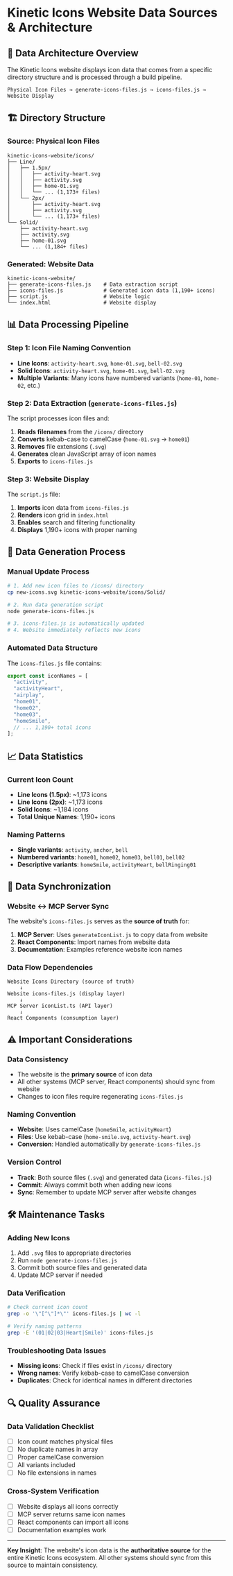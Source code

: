 # Kinetic Icons Website Data Sources & Architecture

## 📁 Data Architecture Overview

The Kinetic Icons website displays icon data that comes from a specific directory structure and is processed through a build pipeline.

```
Physical Icon Files → generate-icons-files.js → icons-files.js → Website Display
```

## 🏗️ Directory Structure

### **Source: Physical Icon Files**
```
kinetic-icons-website/icons/
├── Line/
│   ├── 1.5px/
│   │   ├── activity-heart.svg
│   │   ├── activity.svg
│   │   ├── home-01.svg
│   │   └── ... (1,173+ files)
│   └── 2px/
│       ├── activity-heart.svg
│       ├── activity.svg
│       └── ... (1,173+ files)
└── Solid/
    ├── activity-heart.svg
    ├── activity.svg
    ├── home-01.svg
    └── ... (1,184+ files)
```

### **Generated: Website Data**
```
kinetic-icons-website/
├── generate-icons-files.js    # Data extraction script
├── icons-files.js             # Generated icon data (1,190+ icons)
├── script.js                  # Website logic
└── index.html                 # Website display
```

## 📊 Data Processing Pipeline

### **Step 1: Icon File Naming Convention**
- **Line Icons**: `activity-heart.svg`, `home-01.svg`, `bell-02.svg`
- **Solid Icons**: `activity-heart.svg`, `home-01.svg`, `bell-02.svg`
- **Multiple Variants**: Many icons have numbered variants (`home-01`, `home-02`, etc.)

### **Step 2: Data Extraction (`generate-icons-files.js`)**
The script processes icon files and:
1. **Reads filenames** from the `/icons/` directory
2. **Converts** kebab-case to camelCase (`home-01.svg` → `home01`)
3. **Removes** file extensions (`.svg`)
4. **Generates** clean JavaScript array of icon names
5. **Exports** to `icons-files.js`

### **Step 3: Website Display**
The `script.js` file:
1. **Imports** icon data from `icons-files.js`
2. **Renders** icon grid in `index.html`
3. **Enables** search and filtering functionality
4. **Displays** 1,190+ icons with proper naming

## 🔧 Data Generation Process

### **Manual Update Process**
```bash
# 1. Add new icon files to /icons/ directory
cp new-icons.svg kinetic-icons-website/icons/Solid/

# 2. Run data generation script
node generate-icons-files.js

# 3. icons-files.js is automatically updated
# 4. Website immediately reflects new icons
```

### **Automated Data Structure**
The `icons-files.js` file contains:
```javascript
export const iconNames = [
  "activity",
  "activityHeart",
  "airplay",
  "home01",
  "home02",
  "home03",
  "homeSmile",
  // ... 1,190+ total icons
];
```

## 📈 Data Statistics

### **Current Icon Count**
- **Line Icons (1.5px)**: ~1,173 icons
- **Line Icons (2px)**: ~1,173 icons  
- **Solid Icons**: ~1,184 icons
- **Total Unique Names**: 1,190+ icons

### **Naming Patterns**
- **Single variants**: `activity`, `anchor`, `bell`
- **Numbered variants**: `home01`, `home02`, `home03`, `bell01`, `bell02`
- **Descriptive variants**: `homeSmile`, `activityHeart`, `bellRinging01`

## 🔄 Data Synchronization

### **Website ↔ MCP Server Sync**
The website's `icons-files.js` serves as the **source of truth** for:
1. **MCP Server**: Uses `generateIconList.js` to copy data from website
2. **React Components**: Import names from website data
3. **Documentation**: Examples reference website icon names

### **Data Flow Dependencies**
```
Website Icons Directory (source of truth)
    ↓
Website icons-files.js (display layer)
    ↓
MCP Server iconList.ts (API layer)
    ↓
React Components (consumption layer)
```

## ⚠️ Important Considerations

### **Data Consistency**
- The website is the **primary source** of icon data
- All other systems (MCP server, React components) should sync from website
- Changes to icon files require regenerating `icons-files.js`

### **Naming Convention**
- **Website**: Uses camelCase (`homeSmile`, `activityHeart`)
- **Files**: Use kebab-case (`home-smile.svg`, `activity-heart.svg`)
- **Conversion**: Handled automatically by `generate-icons-files.js`

### **Version Control**
- **Track**: Both source files (`.svg`) and generated data (`icons-files.js`)
- **Commit**: Always commit both when adding new icons
- **Sync**: Remember to update MCP server after website changes

## 🛠️ Maintenance Tasks

### **Adding New Icons**
1. Add `.svg` files to appropriate directories
2. Run `node generate-icons-files.js`
3. Commit both source files and generated data
4. Update MCP server if needed

### **Data Verification**
```bash
# Check current icon count
grep -o '\"[^\"]*\"' icons-files.js | wc -l

# Verify naming patterns
grep -E '(01|02|03|Heart|Smile)' icons-files.js
```

### **Troubleshooting Data Issues**
- **Missing icons**: Check if files exist in `/icons/` directory
- **Wrong names**: Verify kebab-case to camelCase conversion
- **Duplicates**: Check for identical names in different directories

## 🔍 Quality Assurance

### **Data Validation Checklist**
- [ ] Icon count matches physical files
- [ ] No duplicate names in array
- [ ] Proper camelCase conversion
- [ ] All variants included
- [ ] No file extensions in names

### **Cross-System Verification**
- [ ] Website displays all icons correctly
- [ ] MCP server returns same icon names
- [ ] React components can import all icons
- [ ] Documentation examples work

---

**Key Insight**: The website's icon data is the **authoritative source** for the entire Kinetic Icons ecosystem. All other systems should sync from this source to maintain consistency. 